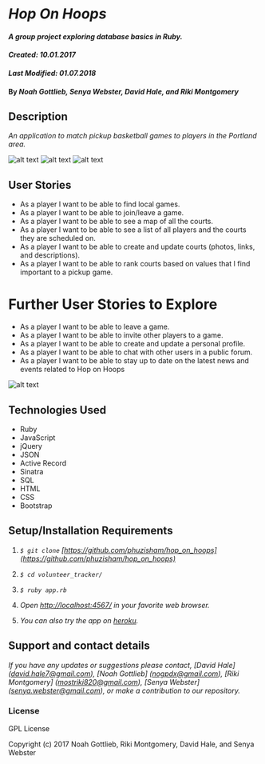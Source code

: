 # _Hop On Hoops_

#### _A group project exploring database basics in Ruby._

#### _Created: 10.01.2017_
#### _Last Modified: 01.07.2018_

#### By _Noah Gottlieb, Senya Webster, David Hale, and Riki Montgomery_

## Description

_An application to match pickup basketball games to players in the Portland area._

![alt text](https://github.com/phuzisham/hop_on_hoops/blob/master/public/img/home.png "home screen")
![alt text](https://github.com/phuzisham/hop_on_hoops/blob/master/public/img/courts.png "about page")
![alt text](https://github.com/phuzisham/hop_on_hoops/blob/master/public/img/game.png "courts page")


## User Stories

* As a player I want to be able to find local games.
* As a player I want to be able to join/leave a game.
* As a player I want to be able to see a map of all the courts.
* As a player I want to be able to see a list of all players and the courts they are scheduled on.
* As a player I want to be able to create and update courts (photos, links, and descriptions).
* As a player I want to be able to rank courts based on values that I find important to a pickup game.

# Further User Stories to Explore
* As a player I want to be able to leave a game.
* As a player I want to be able to invite other players to a game.
* As a player I want to be able to create and update a personal profile.
* As a player I want to be able to chat with other users in a public forum.
* As a player I want to be able to stay up to date on the latest news and events related to Hop on Hoops

![alt text](https://github.com/phuzisham/hop_on_hoops/blob/master/public/img/table.png "database tables")

## Technologies Used

* Ruby
* JavaScript
* jQuery
* JSON
* Active Record
* Sinatra
* SQL
* HTML
* CSS
* Bootstrap

## Setup/Installation Requirements

1. _`$ git clone` [https://github.com/phuzisham/hop_on_hoops](https://github.com/phuzisham/hop_on_hoops)_

2. _`$ cd volunteer_tracker/`_

3. _`$ ruby app.rb`_

4. _Open [http://localhost:4567/](http://localhost:4567/) in your favorite web browser._

5. _You can also try the app on [heroku](https://...com/)._

## Support and contact details

_If you have any updates or suggestions please contact, [David Hale] (david.hale7@gmail.com), [Noah Gottlieb] (nogpdx@gmail.com), [Riki Montgomery] (mostriki820@gmail.com), [Senya Webster] (senya.webster@gmail.com), or make a contribution to our repository._

### License

GPL License

Copyright (c) 2017 Noah Gottlieb, Riki Montgomery, David Hale, and Senya Webster
